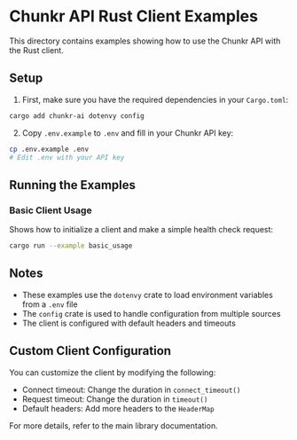 # Chunkr API Rust Client Examples

This directory contains examples showing how to use the Chunkr API with the Rust client.

## Setup

1. First, make sure you have the required dependencies in your `Cargo.toml`:

```bash
cargo add chunkr-ai dotenvy config
```

2. Copy `.env.example` to `.env` and fill in your Chunkr API key:

```bash
cp .env.example .env
# Edit .env with your API key
```

## Running the Examples

### Basic Client Usage

Shows how to initialize a client and make a simple health check request:

```bash
cargo run --example basic_usage
```

## Notes

- These examples use the `dotenvy` crate to load environment variables from a `.env` file
- The `config` crate is used to handle configuration from multiple sources
- The client is configured with default headers and timeouts

## Custom Client Configuration

You can customize the client by modifying the following:

- Connect timeout: Change the duration in `connect_timeout()`
- Request timeout: Change the duration in `timeout()`
- Default headers: Add more headers to the `HeaderMap`

For more details, refer to the main library documentation. 